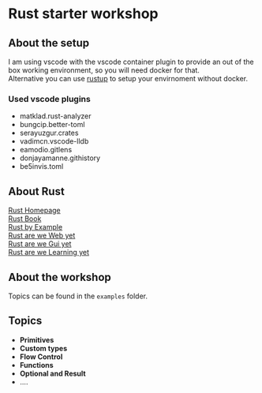 # Rust starter workshop
## About the setup
I am using vscode with the vscode container plugin to provide an out of the box working environment, so you will need docker for that.    
Alternative you can use [rustup](https://rustup.rs/) to setup your envirnoment without docker.   
### Used vscode plugins
- matklad.rust-analyzer
- bungcip.better-toml
- serayuzgur.crates
- vadimcn.vscode-lldb
- eamodio.gitlens
- donjayamanne.githistory
- be5invis.toml   
## About Rust
[Rust Homepage](https://www.rust-lang.org/)   
[Rust Book](https://doc.rust-lang.org/book/)   
[Rust by Example](https://doc.rust-lang.org/rust-by-example)   
[Rust are we Web yet](https://www.arewewebyet.org/)   
[Rust are we Gui yet](http://www.areweguiyet.com/)   
[Rust are we Learning yet](http://www.arewelearningyet.com/)
## About the workshop
Topics can be found in the `examples` folder.
## Topics
- **Primitives**
- **Custom types**
- **Flow Control**
- **Functions**
- **Optional and Result**
- ....